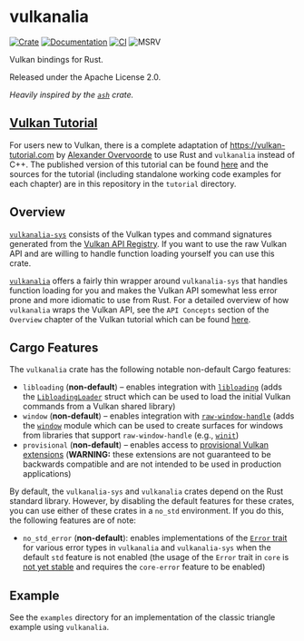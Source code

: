 # vulkanalia

[![Crate](https://img.shields.io/crates/v/vulkanalia)](https://crates.io/crates/vulkanalia)
[![Documentation](https://docs.rs/vulkanalia/badge.svg)](https://docs.rs/vulkanalia)
[![CI](https://img.shields.io/github/actions/workflow/status/KyleMayes/vulkanalia/ci.yml?branch=master)](https://github.com/KyleMayes/vulkanalia/actions?query=workflow%3ACI)
![MSRV](https://img.shields.io/badge/MSRV-1.65.0-blue)

Vulkan bindings for Rust.

Released under the Apache License 2.0.

*Heavily inspired by the [`ash`](https://github.com/MaikKlein/ash) crate.*

## [Vulkan Tutorial](https://kylemayes.github.io/vulkanalia)

For users new to Vulkan, there is a complete adaptation of https://vulkan-tutorial.com by [Alexander Overvoorde](https://github.com/Overv) to use Rust and `vulkanalia` instead of C++. The published version of this tutorial can be found [here](https://kylemayes.github.io/vulkanalia) and the sources for the tutorial (including standalone working code examples for each chapter) are in this repository in the `tutorial` directory.

## Overview

[`vulkanalia-sys`](https://docs.rs/vulkanalia-sys/latest/vulkanalia_sys) consists of the Vulkan types and command signatures generated from the [Vulkan API Registry](https://github.com/KhronosGroup/Vulkan-Docs/blob/main/xml/vk.xml). If you want to use the raw Vulkan API and are willing to handle function loading yourself you can use this crate.

[`vulkanalia`](https://docs.rs/vulkanalia/latest/vulkanalia) offers a fairly thin wrapper around `vulkanalia-sys` that handles function loading for you and makes the Vulkan API somewhat less error prone and more idiomatic to use from Rust. For a detailed overview of how `vulkanalia` wraps the Vulkan API, see the `API Concepts` section of the `Overview` chapter of the Vulkan tutorial which can be found [here](https://kylemayes.github.io/vulkanalia/overview.html#api-concepts).

## Cargo Features

The `vulkanalia` crate has the following notable non-default Cargo features:

* `libloading` (**non-default**) &ndash; enables integration with [`libloading`](https://crates.io/crates/libloading) (adds the [`LibloadingLoader`](https://docs.rs/vulkanalia/latest/vulkanalia/loader/struct.LibloadingLoader.html) struct which can be used to load the initial Vulkan commands from a Vulkan shared library)
* `window` (**non-default**) &ndash; enables integration with [`raw-window-handle`](https://crates.io/crates/raw-window-handle) (adds the [`window`](https://docs.rs/vulkanalia/latest/vulkanalia/window/index.html) module which can be used to create surfaces for windows from libraries that support `raw-window-handle` (e.g., [`winit`](https://crates.io/crates/winit))
* `provisional` (**non-default**) &ndash; enables access to [provisional Vulkan extensions](https://www.khronos.org/registry/vulkan/specs/1.2-extensions/man/html/provisional-headers.html) (**WARNING:** these extensions are not guaranteed to be backwards compatible and are not intended to be used in production applications)

By default, the `vulkanalia-sys` and `vulkanalia` crates depend on the Rust standard library. However, by disabling the default features for these crates, you can use either of these crates in a `no_std` environment. If you do this, the following features are of note:

* `no_std_error` (**non-default**): enables implementations of the [`Error` trait](https://doc.rust-lang.org/beta/core/error/trait.Error.html) for various error types in `vulkanalia` and `vulkanalia-sys` when the default `std` feature is not enabled (the usage of the `Error` trait in `core` is [not yet stable](https://github.com/rust-lang/rust/issues/103765) and requires the `core-error` feature to be enabled)

## Example

See the `examples` directory for an implementation of the classic triangle example using `vulkanalia`.
